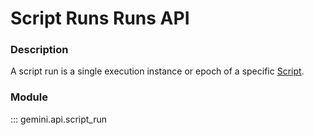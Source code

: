 # Script Runs Runs API

### Description

A script run is a single execution instance or epoch of a specific [Script](scripts.md).

### Module

::: gemini.api.script_run